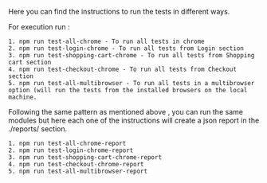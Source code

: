 Here you can find the instructions to run the tests in different ways. 

For execution run : 

    1. npm run test-all-chrome - To run all tests in chrome
    2. npm run test-login-chrome - To run all tests from Login section
    3. npm run test-shopping-cart-chrome - To run all tests from Shopping cart section
    4. npm run test-checkout-chrome - To run all tests from Checkout section
    5. npm run test-all-multibrowser - To run all tests in a multibrowser option (will run the tests from the installed browsers on the local machine.

Following the same pattern as mentioned above , you can run the same modules but here each one of the instructions will create a json report in the ./reports/ section.

    1. npm run test-all-chrome-report
    2. npm run test-login-chrome-report
    3. npm run test-shopping-cart-chrome-report
    4. npm run test-checkout-chrome-report
    5. npm run test-all-multibrowser-report